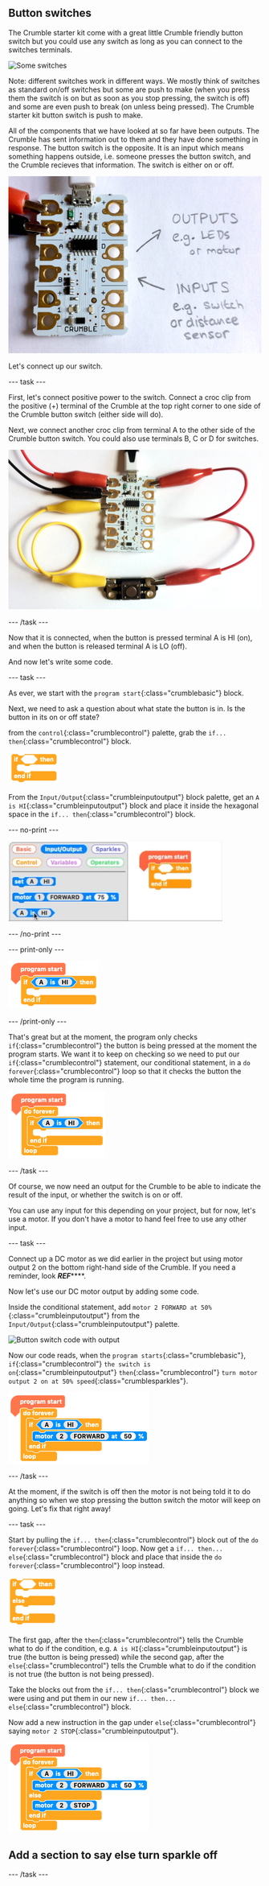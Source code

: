 ## Button switches

The Crumble starter kit come with a great little Crumble friendly button switch but you could use any switch as long as you can connect to the switches terminals.

![Some switches](images/switch_selection.png)

Note: different switches work in different ways. We mostly think of switches as standard on/off switches but some are push to make (when you press them the switch is on but as soon as you stop pressing, the switch is off) and some are even push to break (on unless being pressed). The Crumble starter kit button switch is push to make.

All of the components that we have looked at so far have been outputs. The Crumble has sent information out to them and they have done something in response. The button switch is the opposite. It is an input which means something happens outside, i.e. someone presses the button switch, and the Crumble recieves that information. The switch is either on or off.

![inputs and outputs](images/inputoutput.png)

Let's connect up our switch.

--- task ---

First, let's connect positive power to the switch. Connect a croc clip from the positive (+) terminal of the Crumble at the top right corner to one side of the Crumble button switch (either side will do).

Next, we connect another croc clip from terminal A to the other side of the Crumble button switch. You could also use terminals B, C or D for switches.

![Connecting a button switch to your Crumble](images/switch_to_crumble.png)

--- /task ---

Now that it is connected, when the button is pressed terminal A is HI (on), and when the button is released terminal A is LO (off).

And now let's write some code.

--- task ---

As ever, we start with the `program start`{:class="crumblebasic"} block.

Next, we need to ask a question about what state the button is in. Is the button in its on or off state?

from the `control`{:class="crumblecontrol"} palette, grab the `if... then`{:class="crumblecontrol"} block.

![If... then block](images/if_then_block.png)

From the `Input/Output`{:class="crumbleinputoutput"} block palette, get an `A is HI`{:class="crumbleinputoutput"} block and place it inside the hexagonal space in the `if... then`{:class="crumblecontrol"} block.

--- no-print ---

![Inserting button blocks into IF statement blocks](images/AtoHI_in_if.gif)

--- /no-print ---

--- print-only ---

![Inserting button blocks into IF statement blocks](images/button_if_then_code_noForever.png)

--- /print-only ---

That's great but at the moment, the program only checks `if`{:class="crumblecontrol"} the button is being pressed at the moment the program starts. We want it to keep on checking so we need to put our `if`{:class="crumblecontrol"} statement, our conditional statement, in a `do forever`{:class="crumblecontrol"} loop so that it checks the button the whole time the program is running.

![Button switch code with no output](images/button_if_then_code_noOutput.png)

--- /task ---

Of course, we now need an output for the Crumble to be able to indicate the result of the input, or whether the switch is on or off.

You can use any input for this depending on your project, but for now, let's use a motor. If you don't have a motor to hand feel free to use any other input.

--- task ---

Connect up a DC motor as we did earlier in the project but using motor output 2 on the bottom right-hand side of the Crumble. If you need a reminder, look ***********REF***************.

Now let's use our DC motor output by adding some code.

Inside the conditional statement, add `motor 2 FORWARD at 50%`{:class="crumbleinputoutput"} from the `Input/Output`{:class="crumbleinputoutput"} palette.

![Button switch code with output](images/switch_code_with_output.png)

Now our code reads, when the `program starts`{:class="crumblebasic"}, `if`{:class="crumblecontrol"} `the switch is on`{:class="crumbleinputoutput"} `then`{:class="crumblecontrol"} `turn motor output 2 on at 50% speed`{:class="crumblesparkles"}. 

![Code to set motor running if the button is pressed](images/button_if_then_code.png)

--- /task ---

At the moment, if the switch is off then the motor is not being told it to do anything so when we stop pressing the button switch the motor will keep on going.  Let's fix that right away!

--- task ---

Start by pulling the `if... then`{:class="crumblecontrol"} block out of the `do forever`{:class="crumblecontrol"} loop. Now get a `if... then... else`{:class="crumblecontrol"} block and place that inside the `do forever`{:class="crumblecontrol"} loop instead.

![If... then... else block](images/if_then_else_block.png)

The first gap, after the `then`{:class="crumblecontrol"} tells the Crumble what to do if the condition, e.g. `A is HI`{:class="crumbleinputoutput"} is true (the button is being pressed) while the second gap, after the `else`{:class="crumblecontrol"} tells the Crumble what to do if the condition is not true (the button is not being pressed).

Take the blocks out from the `if... then`{:class="crumblecontrol"} block we were using and put them in our new `if... then... else`{:class="crumblecontrol"} block.

Now add a new instruction in the gap under `else`{:class="crumblecontrol"} saying `motor 2 STOP`{:class="crumbleinputoutput"}.

![Code to set motor running or stopping if the button is pressed](images/button_if_then_else_code.png)

## Add a section to say else turn sparkle off

--- /task ---



